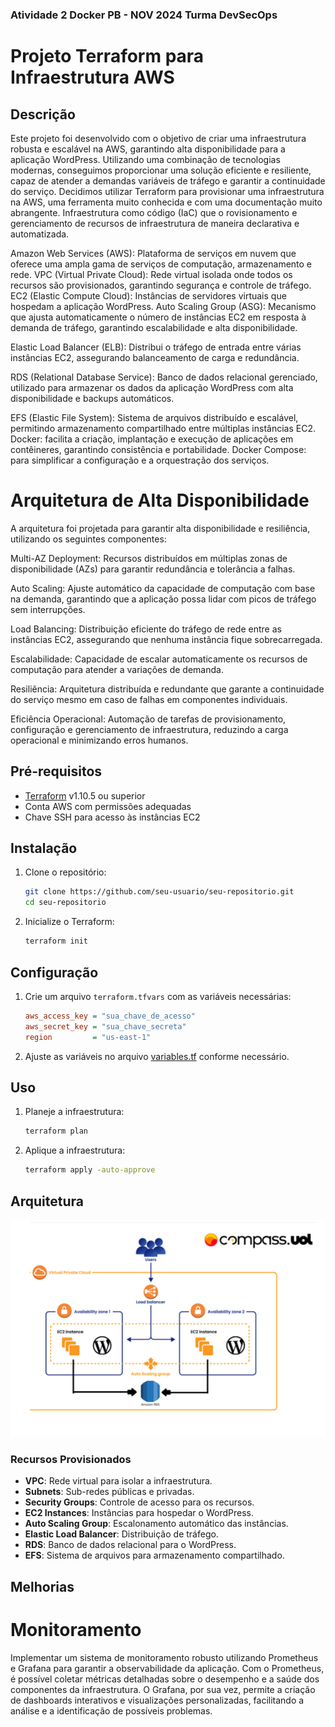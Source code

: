 ### Atividade 2 Docker PB - NOV 2024 Turma DevSecOps

# Projeto Terraform para Infraestrutura AWS

## Descrição

Este projeto foi desenvolvido com o objetivo de criar uma infraestrutura robusta e escalável na AWS, garantindo alta disponibilidade para a aplicação WordPress. Utilizando uma combinação de tecnologias modernas, conseguimos proporcionar uma solução eficiente e resiliente, capaz de atender a demandas variáveis de tráfego e garantir a continuidade do serviço.
Decidimos utilizar Terraform para provisionar uma infraestrutura na AWS, uma ferramenta muito conhecida e com uma documentação muito abrangente.
Infraestrutura como código (IaC) que o rovisionamento e gerenciamento de recursos de infraestrutura de maneira declarativa e automatizada.

Amazon Web Services (AWS): Plataforma de serviços em nuvem que oferece uma ampla gama de serviços de computação, armazenamento e rede.
VPC (Virtual Private Cloud): Rede virtual isolada onde todos os recursos são provisionados, garantindo segurança e controle de tráfego.
EC2 (Elastic Compute Cloud): Instâncias de servidores virtuais que hospedam a aplicação WordPress.
Auto Scaling Group (ASG): Mecanismo que ajusta automaticamente o número de instâncias EC2 em resposta à demanda de tráfego, garantindo escalabilidade e alta disponibilidade.

Elastic Load Balancer (ELB): Distribui o tráfego de entrada entre várias instâncias EC2, assegurando balanceamento de carga e redundância.

RDS (Relational Database Service): Banco de dados relacional gerenciado, utilizado para armazenar os dados da aplicação WordPress com alta disponibilidade e backups automáticos.

EFS (Elastic File System): Sistema de arquivos distribuído e escalável, permitindo armazenamento compartilhado entre múltiplas instâncias EC2.
Docker: facilita a criação, implantação e execução de aplicações em contêineres, garantindo consistência e portabilidade.
Docker Compose: para simplificar a configuração e a orquestração dos serviços.

# Arquitetura de Alta Disponibilidade

A arquitetura foi projetada para garantir alta disponibilidade e resiliência, utilizando os seguintes componentes:

Multi-AZ Deployment: Recursos distribuídos em múltiplas zonas de disponibilidade (AZs) para garantir redundância e tolerância a falhas.

Auto Scaling: Ajuste automático da capacidade de computação com base na demanda, garantindo que a aplicação possa lidar com picos de tráfego sem interrupções.

Load Balancing: Distribuição eficiente do tráfego de rede entre as instâncias EC2, assegurando que nenhuma instância fique sobrecarregada.

Escalabilidade: Capacidade de escalar automaticamente os recursos de computação para atender a variações de demanda.

Resiliência: Arquitetura distribuída e redundante que garante a continuidade do serviço mesmo em caso de falhas em componentes individuais.

Eficiência Operacional: Automação de tarefas de provisionamento, configuração e gerenciamento de infraestrutura, reduzindo a carga operacional e minimizando erros humanos.

## Pré-requisitos

- [Terraform](https://www.terraform.io/downloads.html) v1.10.5 ou superior
- Conta AWS com permissões adequadas
- Chave SSH para acesso às instâncias EC2

## Instalação

1. Clone o repositório:
    ```sh
    git clone https://github.com/seu-usuario/seu-repositorio.git
    cd seu-repositorio
    ```

2. Inicialize o Terraform:
    ```sh
    terraform init
    ```

## Configuração

1. Crie um arquivo `terraform.tfvars` com as variáveis necessárias:
    ```ini
    aws_access_key = "sua_chave_de_acesso"
    aws_secret_key = "sua_chave_secreta"
    region         = "us-east-1"
    ```

2. Ajuste as variáveis no arquivo [variables.tf](http://_vscodecontentref_/0) conforme necessário.

## Uso

1. Planeje a infraestrutura:
    ```sh
    terraform plan
    ```

2. Aplique a infraestrutura:
    ```sh
    terraform apply -auto-approve
    ```

## Arquitetura

![Arquitetura do Projeto](./Arquitetura.png)

### Recursos Provisionados

- **VPC**: Rede virtual para isolar a infraestrutura.
- **Subnets**: Sub-redes públicas e privadas.
- **Security Groups**: Controle de acesso para os recursos.
- **EC2 Instances**: Instâncias para hospedar o WordPress.
- **Auto Scaling Group**: Escalonamento automático das instâncias.
- **Elastic Load Balancer**: Distribuição de tráfego.
- **RDS**: Banco de dados relacional para o WordPress.
- **EFS**: Sistema de arquivos para armazenamento compartilhado.

## Melhorias 

# Monitoramento

Implementar um sistema de monitoramento robusto utilizando Prometheus e Grafana para garantir a observabilidade da aplicação. Com o Prometheus, é possível coletar métricas detalhadas sobre o desempenho e a saúde dos componentes da infraestrutura. O Grafana, por sua vez, permite a criação de dashboards interativos e visualizações personalizadas, facilitando a análise e a identificação de possíveis problemas.
